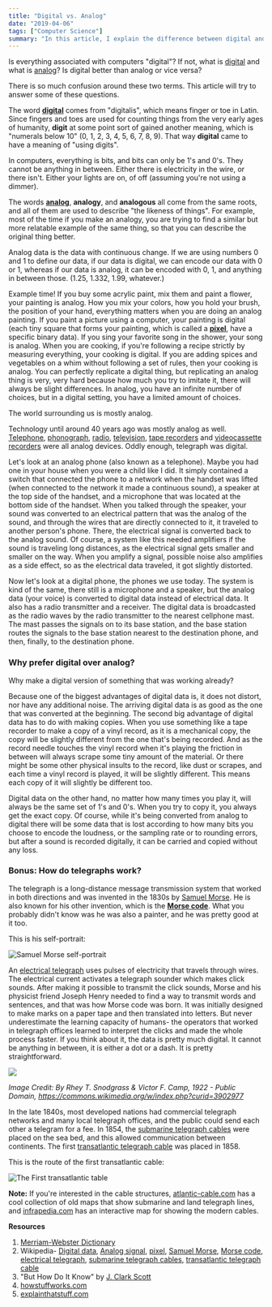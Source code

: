 ```yaml
---
title: "Digital vs. Analog"
date: "2019-04-06"
tags: ["Computer Science"]
summary: "In this article, I explain the difference between digital and analog data. I also briefly talk about how analog/digital phones and telegraphs work."
---
```


Is everything associated with computers "digital"? If not, what is [digital](https://en.wikipedia.org/wiki/Digital_data) and what is [analog](https://en.wikipedia.org/wiki/Analog_signal)? Is digital better than analog or vice versa?

There is so much confusion around these two terms. This article will try to answer some of these questions.

The word **[digital](https://en.wikipedia.org/wiki/Digital_data)** comes from "digitalis", which means finger or toe in Latin. Since fingers and toes are used for counting things from the very early ages of humanity, **digit** at some point sort of gained another meaning, which is "numerals below 10" (0, 1, 2, 3, 4, 5, 6, 7, 8, 9). That way **digital** came to have a meaning of "using digits".

In computers, everything is bits, and bits can only be 1's and 0's. They cannot be anything in between. Either there is electricity in the wire, or there isn't. Either your lights are on, of off (assuming you're not using a dimmer).

The words **[analog](https://en.wikipedia.org/wiki/Analog_signal)**, **analogy**, and **analogous** all come from the same roots, and all of them are used to describe "the likeness of things". For example, most of the time if you make an analogy, you are trying to find a similar but more relatable example of the same thing, so that you can describe the original thing better.

Analog data is the data with continuous change. If we are using numbers 0 and 1 to define our data, if our data is digital, we can encode our data with 0 or 1, whereas if our data is analog, it can be encoded with 0, 1, and anything in between those. (1.25, 1.332, 1.99, whatever.)

Example time! If you buy some acrylic paint, mix them and paint a flower, your painting is analog. How you mix your colors, how you hold your brush, the position of your hand, everything matters when you are doing an analog painting. If you paint a picture using a computer, your painting is digital (each tiny square that forms your painting, which is called a **[pixel](https://en.wikipedia.org/wiki/Pixel)**, have a specific binary data). If you sing your favorite song in the shower, your song is analog. When you are cooking, if you're following a recipe strictly by measuring everything, your cooking is digital. If you are adding spices and vegetables on a whim without following a set of rules, then your cooking is analog. You can perfectly replicate a digital thing, but replicating an analog thing is very, very hard because how much you try to imitate it, there will always be slight differences. In analog, you have an infinite number of choices, but in a digital setting, you have a limited amount of choices.

The world surrounding us is mostly analog.

Technology until around 40 years ago was mostly analog as well. [Telephone](https://en.wikipedia.org/wiki/Telephone), [phonograph](https://en.wikipedia.org/wiki/Phonograph), [radio](https://en.wikipedia.org/wiki/Radio), [television](https://en.wikipedia.org/wiki/Television), [tape recorders](https://en.wikipedia.org/wiki/Tape_recorder) and [videocassette recorders](https://en.wikipedia.org/wiki/Videocassette_recorder) were all analog devices. Oddly enough, telegraph was digital.

Let's look at an analog phone (also known as a telephone). Maybe you had one in your house when you were a child like I did. It simply contained a switch that connected the phone to a network when the handset was lifted (when connected to the network it made a continuous sound), a speaker at the top side of the handset, and a microphone that was located at the bottom side of the handset. When you talked through the speaker, your sound was converted to an electrical pattern that was the analog of the sound, and through the wires that are directly connected to it, it traveled to another person's phone. There, the electrical signal is converted back to the analog sound. Of course, a system like this needed amplifiers if the sound is traveling long distances, as the electrical signal gets smaller and smaller on the way. When you amplify a signal, possible noise also amplifies as a side effect, so as the electrical data traveled, it got slightly distorted.

Now let's look at a digital phone, the phones we use today. The system is kind of the same, there still is a microphone and a speaker, but the analog data (your voice) is converted to digital data instead of electrical data. It also has a radio transmitter and a receiver. The digital data is broadcasted as the radio waves by the radio transmitter to the nearest cellphone mast. The mast passes the signals on to its base station, and the base station routes the signals to the base station nearest to the destination phone, and then, finally, to the destination phone.

### Why prefer digital over analog?

Why make a digital version of something that was working already?

Because one of the biggest advantages of digital data is, it does not distort, nor have any additional noise. The arriving digital data is as good as the one that was converted at the beginning. The second big advantage of digital data has to do with making copies. When you use something like a tape recorder to make a copy of a vinyl record, as it is a mechanical copy, the copy will be slightly different from the one that's being recorded. And as the record needle touches the vinyl record when it's playing the friction in between will always scrape some tiny amount of the material. Or there might be some other physical insults to the record, like dust or scrapes, and each time a vinyl record is played, it will be slightly different. This means each copy of it will slightly be different too.

Digital data on the other hand, no matter how many times you play it, will always be the same set of 1's and 0's. When you try to copy it, you always get the exact copy. Of course, while it's being converted from analog to digital there will be some data that is lost according to how many bits you choose to encode the loudness, or the sampling rate or to rounding errors, but after a sound is recorded digitally, it can be carried and copied without any loss.

### Bonus: How do telegraphs work?

The telegraph is a long-distance message transmission system that worked in both directions and was invented in the 1830s by [Samuel Morse](https://en.wikipedia.org/wiki/Samuel_Morse). He is also known for his other invention, which is the **[Morse code](https://en.wikipedia.org/wiki/Morse_code)**. What you probably didn't know was he was also a painter, and he was pretty good at it too.

This is his self-portrait:

![Samuel Morse self-portrait](../images/blog/digital_vs_analog/1002px-Samuel_Finley_Breese_Morse_-_Samuel_F._B._Morse_Self-Portrait_-_Google_Art_Project.jpg)

An [electrical telegraph](https://en.wikipedia.org/wiki/Electrical_telegraph) uses pulses of electricity that travels through wires. The electrical current activates a telegraph sounder which makes click sounds. After making it possible to transmit the click sounds, Morse and his physicist friend Joseph Henry needed to find a way to transmit words and sentences, and that was how Morse code was born. It was initially designed to make marks on a paper tape and then translated into letters. But never underestimate the learning capacity of humans- the operators that worked in telegraph offices learned to interpret the clicks and made the whole process faster. If you think about it, the data is pretty much digital. It cannot be anything in between, it is either a dot or a dash. It is pretty straightforward.

![](../images/blog/digital_vs_analog/1280px-International_Morse_Code.svg.png)

_Image Credit: By Rhey T. Snodgrass &amp; Victor F. Camp, 1922 - Public Domain, https://commons.wikimedia.org/w/index.php?curid=3902977_

In the late 1840s, most developed nations had commercial telegraph networks and many local telegraph offices, and the public could send each other a telegram for a fee. In 1854, the [submarine telegraph cables](https://en.wikipedia.org/wiki/Submarine_communications_cable) were placed on the sea bed, and this allowed communication between continents. The first [transatlantic telegraph cable](https://en.wikipedia.org/wiki/Transatlantic_telegraph_cable) was placed in 1858.

This is the route of the first transatlantic cable:

![The First transatlantic table](../images/blog/digital_vs_analog/Atlantic_cable_Map.jpg)

**Note:** If you're interested in the cable structures, [atlantic-cable.com](https://atlantic-cable.com/Maps/index.htm) has a cool collection of old maps that show submarine and land telegraph lines, and [infrapedia.com](https://live.infrapedia.com/) has an interactive map for showing the modern cables.

**Resources**

1. [Merriam-Webster Dictionary](https://www.merriam-webster.com/)
2. Wikipedia- [Digital data](https://en.wikipedia.org/wiki/Digital_data), [Analog signal](https://en.wikipedia.org/wiki/Analog_signal), [pixel](https://en.wikipedia.org/wiki/Pixel), [Samuel Morse](https://en.wikipedia.org/wiki/Samuel_Morse), [Morse code](https://en.wikipedia.org/wiki/Morse_code), [electrical telegraph](https://en.wikipedia.org/wiki/Electrical_telegraph), [submarine telegraph cables](https://en.wikipedia.org/wiki/Submarine_communications_cable), [transatlantic telegraph cable](https://en.wikipedia.org/wiki/Transatlantic_telegraph_cable)
3. "But How Do It Know" by [J. Clark Scott](http://www.buthowdoitknow.com/index.html)
4. [howstuffworks.com](https://electronics.howstuffworks.com/telephone.htm)
5. [explainthatstuff.com](https://www.explainthatstuff.com/telephone.html)
